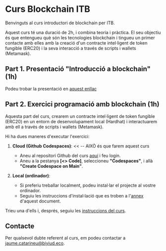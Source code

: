# Curs Blockchain ITB

Benvinguts al curs introductori de blockchain per ITB. 

Aquest curs té una duració de 2h, i combina teoria i pràctica. El seu objectiu és que entengueu què són les tecnologies blockchain i tingueu un primer contacte amb elles amb la creació d'un contracte intel·ligent de token fungible (ERC20) i la seva interacció a través de scripts i wallets (Metamask).

## **Part 1**. Presentació "Introducció a blockchain" (1h)
Podeu 
trobar la presentació en [aquest enllaç](https://docs.google.com/presentation/d/1q0v2x4g7r3X8J6Q5Z9f0z5v5z5z5z5z5/edit?usp=sharing&ouid=113123456789012345678&rtpof=true&sd=true)

## **Part 2**. Exercici programació amb blockchain (1h)
Aquesta part del curs, crearem un contracte intel·ligent de token fungible (ERC20) en un entorn de desenvolupament local (Hardhat) i interactuarem amb ell a través de scripts i wallets (Metamask).

Hi ha dues maneres d'executar l'exercici:
1. **Cloud (Github Codespaces)**:  << -- AIXÒ és que farem aquest curs 
   - Aneu al repositori Github del curs [aquí](https://github.com/Biyiud/curs-blockchain-hardhat) i feu login.
   - Aneu a la pestanya **[<> Code]**, seleccioneu **"Codespaces"**, i allà **"Create Codespace on Main"**.
  
2. **Local (ordinador)**:
   - Si preferiu treballar localment, podeu instal·lar el projecte al vostre ordinador. 
   - Seguiu les instruccions d'instal·lació que es troben a l'[annex](/docs/annex%20-%20Local%20install.md) d'aquest document.

Trieu una d'ells i, després, seguiu les [instruccions del curs](docs/Instruccions%20del%20curs.md).
   
## Contacte
Per qualsevol dubte referent al curs, em podeu contactar a [jaume.catarineu@biyiud.eco](mailto:jaume.catarineu@biyiud.eco).


